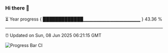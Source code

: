 ### Hi there 👋

⏳ Year progress { █████████████▁▁▁▁▁▁▁▁▁▁▁▁▁▁▁▁▁ } 43.36 %

---

⏰ Updated on Sun, 08 Jun 2025 06:21:15 GMT

![Progress Bar CI](https://github.com/liununu/liununu/workflows/Progress%20Bar%20CI/badge.svg)
